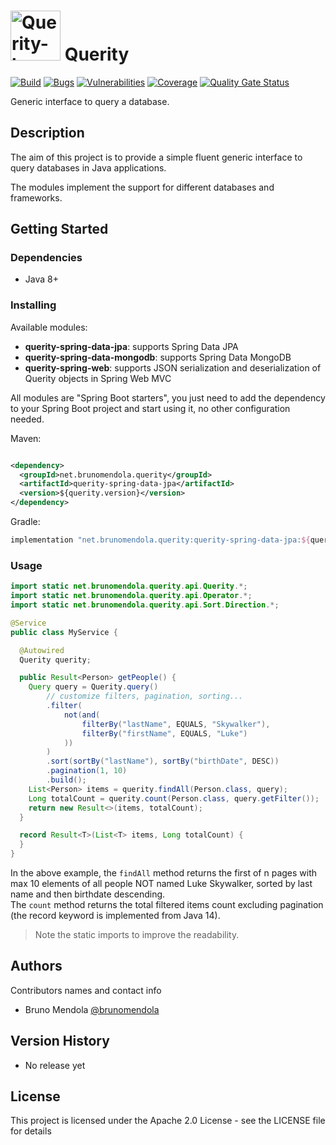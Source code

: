 <img alt="Querity-logo" src="https://user-images.githubusercontent.com/1853562/142502086-2a352854-2315-4fe5-b1a3-d7730a47fe36.jpeg" width="80" height="80"/> Querity
=======

[![Build](https://github.com/brunomendola/querity/actions/workflows/maven.yml/badge.svg)](https://github.com/brunomendola/querity/actions/workflows/maven.yml)
[![Bugs](https://sonarcloud.io/api/project_badges/measure?project=brunomendola_querity&metric=bugs)](https://sonarcloud.io/summary/new_code?id=brunomendola_querity)
[![Vulnerabilities](https://sonarcloud.io/api/project_badges/measure?project=brunomendola_querity&metric=vulnerabilities)](https://sonarcloud.io/summary/new_code?id=brunomendola_querity)
[![Coverage](https://sonarcloud.io/api/project_badges/measure?project=brunomendola_querity&metric=coverage)](https://sonarcloud.io/summary/new_code?id=brunomendola_querity)
[![Quality Gate Status](https://sonarcloud.io/api/project_badges/measure?project=brunomendola_querity&metric=alert_status)](https://sonarcloud.io/summary/new_code?id=brunomendola_querity)

Generic interface to query a database.

## Description

The aim of this project is to provide a simple fluent generic interface to query databases in Java applications.

The modules implement the support for different databases and frameworks.

## Getting Started

### Dependencies

* Java 8+

### Installing

Available modules:

* **querity-spring-data-jpa**: supports Spring Data JPA
* **querity-spring-data-mongodb**: supports Spring Data MongoDB
* **querity-spring-web**: supports JSON serialization and deserialization of Querity objects in Spring Web MVC

All modules are "Spring Boot starters", you just need to add the dependency to your Spring Boot project and start using
it, no other configuration needed.

Maven:

```xml

<dependency>
  <groupId>net.brunomendola.querity</groupId>
  <artifactId>querity-spring-data-jpa</artifactId>
  <version>${querity.version}</version>
</dependency>
```

Gradle:

```groovy
implementation "net.brunomendola.querity:querity-spring-data-jpa:${querity.version}"
```

### Usage

```java
import static net.brunomendola.querity.api.Querity.*;
import static net.brunomendola.querity.api.Operator.*;
import static net.brunomendola.querity.api.Sort.Direction.*;

@Service
public class MyService {

  @Autowired
  Querity querity;

  public Result<Person> getPeople() {
    Query query = Querity.query()
        // customize filters, pagination, sorting...
        .filter(
            not(and(
                filterBy("lastName", EQUALS, "Skywalker"),
                filterBy("firstName", EQUALS, "Luke")
            ))
        )
        .sort(sortBy("lastName"), sortBy("birthDate", DESC))
        .pagination(1, 10)
        .build();
    List<Person> items = querity.findAll(Person.class, query);
    Long totalCount = querity.count(Person.class, query.getFilter());
    return new Result<>(items, totalCount);
  }

  record Result<T>(List<T> items, Long totalCount) {
  }
}
```

In the above example, the `findAll` method returns the first of n pages with max 10 elements of all people NOT named
Luke Skywalker, sorted by last name and then birthdate descending.<br />
The `count` method returns the total filtered items count excluding pagination (the record keyword is implemented from
Java 14).

> Note the static imports to improve the readability.

## Authors

Contributors names and contact info

* Bruno Mendola [@brunomendola](https://twitter.com/brunomendola)

## Version History

* No release yet

## License

This project is licensed under the Apache 2.0 License - see the LICENSE file for details
